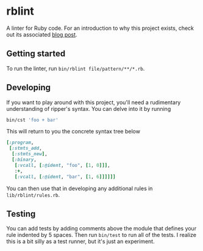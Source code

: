 # rblint

A linter for Ruby code. For an introduction to why this project exists, check out its associated [blog post](https://kevindeisz.com/2020/08/28/linting-ruby.html).

## Getting started

To run the linter, run `bin/rblint file/pattern/**/*.rb`.

## Developing

If you want to play around with this project, you'll need a rudimentary understanding of ripper's syntax. You can delve into it by running

```bash
bin/cst 'foo + bar'
```

This will return to you the concrete syntax tree below

```ruby
[:program,
 [:stmts_add,
  [:stmts_new],
  [:binary,
   [:vcall, [:@ident, "foo", [1, 0]]],
   :+,
   [:vcall, [:@ident, "bar", [1, 6]]]]]]
```

You can then use that in developing any additional rules in `lib/rblint/rules.rb`.

## Testing

You can add tests by adding comments above the module that defines your rule indented by 5 spaces. Then run `bin/test` to run all of the tests. I realize this is a bit silly as a test runner, but it's just an experiment.
